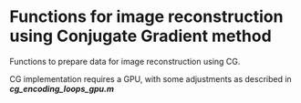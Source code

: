 # Functions for image reconstruction using Conjugate Gradient method
Functions to prepare data for image reconstruction using CG.

CG implementation requires a GPU, with some adjustments as described in ***cg_encoding_loops_gpu.m***
